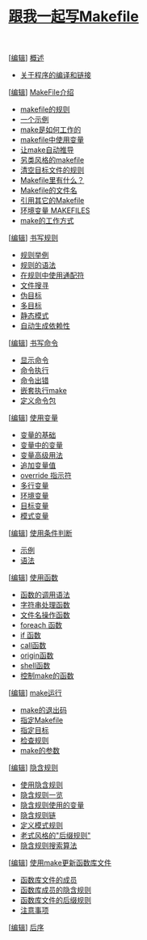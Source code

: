 # [跟我一起写Makefile](https://wiki.ubuntu.org.cn/%E8%B7%9F%E6%88%91%E4%B8%80%E8%B5%B7%E5%86%99Makefile)


<br>
<span><br>
[<a href="http://wiki.ubuntu.org.cn/index.php?title=%E8%B7%9F%E6%88%91%E4%B8%80%E8%B5%B7%E5%86%99Makefile&amp;action=edit&amp;section=1" title="编辑段落: 概述">编辑</a>]</span> <span><a href="http://wiki.ubuntu.org.cn/index.php?title=%E8%B7%9F%E6%88%91%E4%B8%80%E8%B5%B7%E5%86%99Makefile:%E6%A6%82%E8%BF%B0&amp;variant=zh-cn" title="跟我一起写Makefile:概述">概述 </a></span>
<ul><li><a href="http://wiki.ubuntu.org.cn/index.php?title=%E8%B7%9F%E6%88%91%E4%B8%80%E8%B5%B7%E5%86%99Makefile:%E6%A6%82%E8%BF%B0&amp;variant=zh-cn#.E5.85.B3.E4.BA.8E.E7.A8.8B.E5.BA.8F.E7.9A.84.E7.BC.96.E8.AF.91.E5.92.8C.E9.93.BE.E6.8E.A5" title="跟我一起写Makefile:概述">关于程序的编译和链接 </a></li></ul>
<span>[<a href="http://wiki.ubuntu.org.cn/index.php?title=%E8%B7%9F%E6%88%91%E4%B8%80%E8%B5%B7%E5%86%99Makefile&amp;action=edit&amp;section=2" title="编辑段落: MakeFile介绍">编辑</a>]</span> <span><a href="http://wiki.ubuntu.org.cn/index.php?title=%E8%B7%9F%E6%88%91%E4%B8%80%E8%B5%B7%E5%86%99Makefile:MakeFile%E4%BB%8B%E7%BB%8D&amp;variant=zh-cn" title="跟我一起写Makefile:MakeFile介绍">MakeFile介绍 </a></span>
<ul><li> <a href="http://wiki.ubuntu.org.cn/index.php?title=%E8%B7%9F%E6%88%91%E4%B8%80%E8%B5%B7%E5%86%99Makefile:MakeFile%E4%BB%8B%E7%BB%8D&amp;variant=zh-cn#makefile.E7.9A.84.E8.A7.84.E5.88.99" title="跟我一起写Makefile:MakeFile介绍">makefile的规则</a>
</li>
<li> <a href="http://wiki.ubuntu.org.cn/index.php?title=%E8%B7%9F%E6%88%91%E4%B8%80%E8%B5%B7%E5%86%99Makefile:MakeFile%E4%BB%8B%E7%BB%8D&amp;variant=zh-cn#.E4.B8.80.E4.B8.AA.E7.A4.BA.E4.BE.8B" title="跟我一起写Makefile:MakeFile介绍">一个示例</a>
</li>
<li> <a href="http://wiki.ubuntu.org.cn/index.php?title=%E8%B7%9F%E6%88%91%E4%B8%80%E8%B5%B7%E5%86%99Makefile:MakeFile%E4%BB%8B%E7%BB%8D&amp;variant=zh-cn#make.E6.98.AF.E5.A6.82.E4.BD.95.E5.B7.A5.E4.BD.9C.E7.9A.84" title="跟我一起写Makefile:MakeFile介绍">make是如何工作的</a>
</li>
<li> <a href="http://wiki.ubuntu.org.cn/index.php?title=%E8%B7%9F%E6%88%91%E4%B8%80%E8%B5%B7%E5%86%99Makefile:MakeFile%E4%BB%8B%E7%BB%8D&amp;variant=zh-cn#makefile.E4.B8.AD.E4.BD.BF.E7.94.A8.E5.8F.98.E9.87.8F" title="跟我一起写Makefile:MakeFile介绍">makefile中使用变量</a>
</li>
<li> <a href="http://wiki.ubuntu.org.cn/index.php?title=%E8%B7%9F%E6%88%91%E4%B8%80%E8%B5%B7%E5%86%99Makefile:MakeFile%E4%BB%8B%E7%BB%8D&amp;variant=zh-cn#.E8.AE.A9make.E8.87.AA.E5.8A.A8.E6.8E.A8.E5.AF.BC" title="跟我一起写Makefile:MakeFile介绍">让make自动推导</a>
</li>
<li> <a href="http://wiki.ubuntu.org.cn/index.php?title=%E8%B7%9F%E6%88%91%E4%B8%80%E8%B5%B7%E5%86%99Makefile:MakeFile%E4%BB%8B%E7%BB%8D&amp;variant=zh-cn#.E5.8F.A6.E7.B1.BB.E9.A3.8E.E6.A0.BC.E7.9A.84makefile" title="跟我一起写Makefile:MakeFile介绍">另类风格的makefile</a>
</li>
<li> <a href="http://wiki.ubuntu.org.cn/index.php?title=%E8%B7%9F%E6%88%91%E4%B8%80%E8%B5%B7%E5%86%99Makefile:MakeFile%E4%BB%8B%E7%BB%8D&amp;variant=zh-cn#.E6.B8.85.E7.A9.BA.E7.9B.AE.E6.A0.87.E6.96.87.E4.BB.B6.E7.9A.84.E8.A7.84.E5.88.99" title="跟我一起写Makefile:MakeFile介绍">清空目标文件的规则</a>
</li>
<li> <a href="http://wiki.ubuntu.org.cn/index.php?title=%E8%B7%9F%E6%88%91%E4%B8%80%E8%B5%B7%E5%86%99Makefile:MakeFile%E4%BB%8B%E7%BB%8D&amp;variant=zh-cn#Makefile.E9.87.8C.E6.9C.89.E4.BB.80.E4.B9.88.EF.BC.9F" title="跟我一起写Makefile:MakeFile介绍">Makefile里有什么？</a>
</li>
<li> <a href="http://wiki.ubuntu.org.cn/index.php?title=%E8%B7%9F%E6%88%91%E4%B8%80%E8%B5%B7%E5%86%99Makefile:MakeFile%E4%BB%8B%E7%BB%8D&amp;variant=zh-cn#Makefile.E7.9A.84.E6.96.87.E4.BB.B6.E5.90.8D" title="跟我一起写Makefile:MakeFile介绍">Makefile的文件名</a>
</li>
<li> <a href="http://wiki.ubuntu.org.cn/index.php?title=%E8%B7%9F%E6%88%91%E4%B8%80%E8%B5%B7%E5%86%99Makefile:MakeFile%E4%BB%8B%E7%BB%8D&amp;variant=zh-cn#.E5.BC.95.E7.94.A8.E5.85.B6.E5.AE.83.E7.9A.84Makefile" title="跟我一起写Makefile:MakeFile介绍">引用其它的Makefile</a>
</li>
<li> <a href="http://wiki.ubuntu.org.cn/index.php?title=%E8%B7%9F%E6%88%91%E4%B8%80%E8%B5%B7%E5%86%99Makefile:MakeFile%E4%BB%8B%E7%BB%8D&amp;variant=zh-cn#.E7.8E.AF.E5.A2.83.E5.8F.98.E9.87.8F_MAKEFILES" title="跟我一起写Makefile:MakeFile介绍">环境变量 MAKEFILES</a>
</li>
<li> <a href="http://wiki.ubuntu.org.cn/index.php?title=%E8%B7%9F%E6%88%91%E4%B8%80%E8%B5%B7%E5%86%99Makefile:MakeFile%E4%BB%8B%E7%BB%8D&amp;variant=zh-cn#make.E7.9A.84.E5.B7.A5.E4.BD.9C.E6.96.B9.E5.BC.8F" title="跟我一起写Makefile:MakeFile介绍">make的工作方式</a></li></ul>
<span>[<a href="http://wiki.ubuntu.org.cn/index.php?title=%E8%B7%9F%E6%88%91%E4%B8%80%E8%B5%B7%E5%86%99Makefile&amp;action=edit&amp;section=3" title="编辑段落: 书写规则">编辑</a>]</span> <span><a href="http://wiki.ubuntu.org.cn/index.php?title=%E8%B7%9F%E6%88%91%E4%B8%80%E8%B5%B7%E5%86%99Makefile:%E4%B9%A6%E5%86%99%E8%A7%84%E5%88%99&amp;variant=zh-cn" title="跟我一起写Makefile:书写规则">书写规则 </a></span>
<ul><li><a href="http://wiki.ubuntu.org.cn/index.php?title=%E8%B7%9F%E6%88%91%E4%B8%80%E8%B5%B7%E5%86%99Makefile:%E4%B9%A6%E5%86%99%E8%A7%84%E5%88%99&amp;variant=zh-cn#.E8.A7.84.E5.88.99.E4.B8.BE.E4.BE.8B" title="跟我一起写Makefile:书写规则">规则举例</a>
</li>
<li><a href="http://wiki.ubuntu.org.cn/index.php?title=%E8%B7%9F%E6%88%91%E4%B8%80%E8%B5%B7%E5%86%99Makefile:%E4%B9%A6%E5%86%99%E8%A7%84%E5%88%99&amp;variant=zh-cn#.E8.A7.84.E5.88.99.E7.9A.84.E8.AF.AD.E6.B3.95" title="跟我一起写Makefile:书写规则">规则的语法</a>
</li>
<li><a href="http://wiki.ubuntu.org.cn/index.php?title=%E8%B7%9F%E6%88%91%E4%B8%80%E8%B5%B7%E5%86%99Makefile:%E4%B9%A6%E5%86%99%E8%A7%84%E5%88%99&amp;variant=zh-cn#.E5.9C.A8.E8.A7.84.E5.88.99.E4.B8.AD.E4.BD.BF.E7.94.A8.E9.80.9A.E9.85.8D.E7.AC.A6" title="跟我一起写Makefile:书写规则">在规则中使用通配符</a>
</li>
<li><a href="http://wiki.ubuntu.org.cn/index.php?title=%E8%B7%9F%E6%88%91%E4%B8%80%E8%B5%B7%E5%86%99Makefile:%E4%B9%A6%E5%86%99%E8%A7%84%E5%88%99&amp;variant=zh-cn#.E6.96.87.E4.BB.B6.E6.90.9C.E5.AF.BB" title="跟我一起写Makefile:书写规则">文件搜寻</a>
</li>
<li><a href="http://wiki.ubuntu.org.cn/index.php?title=%E8%B7%9F%E6%88%91%E4%B8%80%E8%B5%B7%E5%86%99Makefile:%E4%B9%A6%E5%86%99%E8%A7%84%E5%88%99&amp;variant=zh-cn#.E4.BC.AA.E7.9B.AE.E6.A0.87" title="跟我一起写Makefile:书写规则">伪目标</a>
</li>
<li><a href="http://wiki.ubuntu.org.cn/index.php?title=%E8%B7%9F%E6%88%91%E4%B8%80%E8%B5%B7%E5%86%99Makefile:%E4%B9%A6%E5%86%99%E8%A7%84%E5%88%99&amp;variant=zh-cn#.E5.A4.9A.E7.9B.AE.E6.A0.87" title="跟我一起写Makefile:书写规则">多目标</a>
</li>
<li><a href="http://wiki.ubuntu.org.cn/index.php?title=%E8%B7%9F%E6%88%91%E4%B8%80%E8%B5%B7%E5%86%99Makefile:%E4%B9%A6%E5%86%99%E8%A7%84%E5%88%99&amp;variant=zh-cn#.E9.9D.99.E6.80.81.E6.A8.A1.E5.BC.8F" title="跟我一起写Makefile:书写规则">静态模式</a>
</li>
<li><a href="http://wiki.ubuntu.org.cn/index.php?title=%E8%B7%9F%E6%88%91%E4%B8%80%E8%B5%B7%E5%86%99Makefile:%E4%B9%A6%E5%86%99%E8%A7%84%E5%88%99&amp;variant=zh-cn#.E8.87.AA.E5.8A.A8.E7.94.9F.E6.88.90.E4.BE.9D.E8.B5.96.E6.80.A7" title="跟我一起写Makefile:书写规则">自动生成依赖性<br>
</a></li></ul>
<span>[<a href="http://wiki.ubuntu.org.cn/index.php?title=%E8%B7%9F%E6%88%91%E4%B8%80%E8%B5%B7%E5%86%99Makefile&amp;action=edit&amp;section=4" title="编辑段落: 书写命令">编辑</a>]</span> <span><a href="http://wiki.ubuntu.org.cn/index.php?title=%E8%B7%9F%E6%88%91%E4%B8%80%E8%B5%B7%E5%86%99Makefile:%E4%B9%A6%E5%86%99%E5%91%BD%E4%BB%A4&amp;variant=zh-cn" title="跟我一起写Makefile:书写命令">书写命令 </a></span>
<ul><li> <a href="http://wiki.ubuntu.org.cn/index.php?title=%E8%B7%9F%E6%88%91%E4%B8%80%E8%B5%B7%E5%86%99Makefile:%E4%B9%A6%E5%86%99%E5%91%BD%E4%BB%A4&amp;variant=zh-cn#.E6.98.BE.E7.A4.BA.E5.91.BD.E4.BB.A4" title="跟我一起写Makefile:书写命令">显示命令</a>
</li>
<li> <a href="http://wiki.ubuntu.org.cn/index.php?title=%E8%B7%9F%E6%88%91%E4%B8%80%E8%B5%B7%E5%86%99Makefile:%E4%B9%A6%E5%86%99%E5%91%BD%E4%BB%A4&amp;variant=zh-cn#.E5.91.BD.E4.BB.A4.E6.89.A7.E8.A1.8C" title="跟我一起写Makefile:书写命令">命令执行</a>
</li>
<li> <a href="http://wiki.ubuntu.org.cn/index.php?title=%E8%B7%9F%E6%88%91%E4%B8%80%E8%B5%B7%E5%86%99Makefile:%E4%B9%A6%E5%86%99%E5%91%BD%E4%BB%A4&amp;variant=zh-cn#.E5.91.BD.E4.BB.A4.E5.87.BA.E9.94.99" title="跟我一起写Makefile:书写命令">命令出错</a>
</li>
<li> <a href="http://wiki.ubuntu.org.cn/index.php?title=%E8%B7%9F%E6%88%91%E4%B8%80%E8%B5%B7%E5%86%99Makefile:%E4%B9%A6%E5%86%99%E5%91%BD%E4%BB%A4&amp;variant=zh-cn#.E5.B5.8C.E5.A5.97.E6.89.A7.E8.A1.8Cmake" title="跟我一起写Makefile:书写命令">嵌套执行make</a>
</li>
<li> <a href="http://wiki.ubuntu.org.cn/index.php?title=%E8%B7%9F%E6%88%91%E4%B8%80%E8%B5%B7%E5%86%99Makefile:%E4%B9%A6%E5%86%99%E5%91%BD%E4%BB%A4&amp;variant=zh-cn#.E5.AE.9A.E4.B9.89.E5.91.BD.E4.BB.A4.E5.8C.85" title="跟我一起写Makefile:书写命令">定义命令包</a></li></ul>
<span>[<a href="http://wiki.ubuntu.org.cn/index.php?title=%E8%B7%9F%E6%88%91%E4%B8%80%E8%B5%B7%E5%86%99Makefile&amp;action=edit&amp;section=5" title="编辑段落: 使用变量">编辑</a>]</span> <span><a href="http://wiki.ubuntu.org.cn/index.php?title=%E8%B7%9F%E6%88%91%E4%B8%80%E8%B5%B7%E5%86%99Makefile:%E4%BD%BF%E7%94%A8%E5%8F%98%E9%87%8F&amp;variant=zh-cn" title="跟我一起写Makefile:使用变量">使用变量 </a></span>
<ul><li> <a href="http://wiki.ubuntu.org.cn/index.php?title=%E8%B7%9F%E6%88%91%E4%B8%80%E8%B5%B7%E5%86%99Makefile:%E4%BD%BF%E7%94%A8%E5%8F%98%E9%87%8F&amp;variant=zh-cn#.E5.8F.98.E9.87.8F.E7.9A.84.E5.9F.BA.E7.A1.80" title="跟我一起写Makefile:使用变量">变量的基础</a>
</li>
<li> <a href="http://wiki.ubuntu.org.cn/index.php?title=%E8%B7%9F%E6%88%91%E4%B8%80%E8%B5%B7%E5%86%99Makefile:%E4%BD%BF%E7%94%A8%E5%8F%98%E9%87%8F&amp;variant=zh-cn#.E5.8F.98.E9.87.8F.E4.B8.AD.E7.9A.84.E5.8F.98.E9.87.8F" title="跟我一起写Makefile:使用变量">变量中的变量</a>
</li>
<li> <a href="http://wiki.ubuntu.org.cn/index.php?title=%E8%B7%9F%E6%88%91%E4%B8%80%E8%B5%B7%E5%86%99Makefile:%E4%BD%BF%E7%94%A8%E5%8F%98%E9%87%8F&amp;variant=zh-cn#.E5.8F.98.E9.87.8F.E9.AB.98.E7.BA.A7.E7.94.A8.E6.B3.95" title="跟我一起写Makefile:使用变量">变量高级用法</a>
</li>
<li> <a href="http://wiki.ubuntu.org.cn/index.php?title=%E8%B7%9F%E6%88%91%E4%B8%80%E8%B5%B7%E5%86%99Makefile:%E4%BD%BF%E7%94%A8%E5%8F%98%E9%87%8F&amp;variant=zh-cn#.E8.BF.BD.E5.8A.A0.E5.8F.98.E9.87.8F.E5.80.BC" title="跟我一起写Makefile:使用变量">追加变量值</a>
</li>
<li> <a href="http://wiki.ubuntu.org.cn/index.php?title=%E8%B7%9F%E6%88%91%E4%B8%80%E8%B5%B7%E5%86%99Makefile:%E4%BD%BF%E7%94%A8%E5%8F%98%E9%87%8F&amp;variant=zh-cn#override_.E6.8C.87.E7.A4.BA.E7.AC.A6" title="跟我一起写Makefile:使用变量">override 指示符</a>
</li>
<li> <a href="http://wiki.ubuntu.org.cn/index.php?title=%E8%B7%9F%E6%88%91%E4%B8%80%E8%B5%B7%E5%86%99Makefile:%E4%BD%BF%E7%94%A8%E5%8F%98%E9%87%8F&amp;variant=zh-cn#.E5.A4.9A.E8.A1.8C.E5.8F.98.E9.87.8F" title="跟我一起写Makefile:使用变量">多行变量</a>
</li>
<li> <a href="http://wiki.ubuntu.org.cn/index.php?title=%E8%B7%9F%E6%88%91%E4%B8%80%E8%B5%B7%E5%86%99Makefile:%E4%BD%BF%E7%94%A8%E5%8F%98%E9%87%8F&amp;variant=zh-cn#.E7.8E.AF.E5.A2.83.E5.8F.98.E9.87.8F" title="跟我一起写Makefile:使用变量">环境变量</a>
</li>
<li> <a href="http://wiki.ubuntu.org.cn/index.php?title=%E8%B7%9F%E6%88%91%E4%B8%80%E8%B5%B7%E5%86%99Makefile:%E4%BD%BF%E7%94%A8%E5%8F%98%E9%87%8F&amp;variant=zh-cn#.E7.9B.AE.E6.A0.87.E5.8F.98.E9.87.8F" title="跟我一起写Makefile:使用变量">目标变量</a>
</li>
<li> <a href="http://wiki.ubuntu.org.cn/index.php?title=%E8%B7%9F%E6%88%91%E4%B8%80%E8%B5%B7%E5%86%99Makefile:%E4%BD%BF%E7%94%A8%E5%8F%98%E9%87%8F&amp;variant=zh-cn#.E6.A8.A1.E5.BC.8F.E5.8F.98.E9.87.8F" title="跟我一起写Makefile:使用变量">模式变量</a></li></ul>
<span>[<a href="http://wiki.ubuntu.org.cn/index.php?title=%E8%B7%9F%E6%88%91%E4%B8%80%E8%B5%B7%E5%86%99Makefile&amp;action=edit&amp;section=6" title="编辑段落: 使用条件判断">编辑</a>]</span> <span><a href="http://wiki.ubuntu.org.cn/index.php?title=%E8%B7%9F%E6%88%91%E4%B8%80%E8%B5%B7%E5%86%99Makefile:%E4%BD%BF%E7%94%A8%E6%9D%A1%E4%BB%B6%E5%88%A4%E6%96%AD&amp;variant=zh-cn" title="跟我一起写Makefile:使用条件判断">使用条件判断 </a></span>
<ul><li> <a href="http://wiki.ubuntu.org.cn/index.php?title=%E8%B7%9F%E6%88%91%E4%B8%80%E8%B5%B7%E5%86%99Makefile:%E4%BD%BF%E7%94%A8%E6%9D%A1%E4%BB%B6%E5%88%A4%E6%96%AD&amp;variant=zh-cn#.E7.A4.BA.E4.BE.8B" title="跟我一起写Makefile:使用条件判断">示例</a>
</li>
<li> <a href="http://wiki.ubuntu.org.cn/index.php?title=%E8%B7%9F%E6%88%91%E4%B8%80%E8%B5%B7%E5%86%99Makefile:%E4%BD%BF%E7%94%A8%E6%9D%A1%E4%BB%B6%E5%88%A4%E6%96%AD&amp;variant=zh-cn#.E8.AF.AD.E6.B3.95" title="跟我一起写Makefile:使用条件判断">语法</a></li></ul>
<span>[<a href="http://wiki.ubuntu.org.cn/index.php?title=%E8%B7%9F%E6%88%91%E4%B8%80%E8%B5%B7%E5%86%99Makefile&amp;action=edit&amp;section=7" title="编辑段落: 使用函数">编辑</a>]</span> <span><a href="http://wiki.ubuntu.org.cn/index.php?title=%E8%B7%9F%E6%88%91%E4%B8%80%E8%B5%B7%E5%86%99Makefile:%E4%BD%BF%E7%94%A8%E5%87%BD%E6%95%B0&amp;variant=zh-cn" title="跟我一起写Makefile:使用函数">使用函数 </a></span>
<ul><li> <a href="http://wiki.ubuntu.org.cn/index.php?title=%E8%B7%9F%E6%88%91%E4%B8%80%E8%B5%B7%E5%86%99Makefile:%E4%BD%BF%E7%94%A8%E5%87%BD%E6%95%B0&amp;variant=zh-cn#.E5.87.BD.E6.95.B0.E7.9A.84.E8.B0.83.E7.94.A8.E8.AF.AD.E6.B3.95" title="跟我一起写Makefile:使用函数">函数的调用语法</a>
</li>
<li> <a href="http://wiki.ubuntu.org.cn/index.php?title=%E8%B7%9F%E6%88%91%E4%B8%80%E8%B5%B7%E5%86%99Makefile:%E4%BD%BF%E7%94%A8%E5%87%BD%E6%95%B0&amp;variant=zh-cn#.E5.AD.97.E7.AC.A6.E4.B8.B2.E5.A4.84.E7.90.86.E5.87.BD.E6.95.B0" title="跟我一起写Makefile:使用函数">字符串处理函数</a>
</li>
<li> <a href="http://wiki.ubuntu.org.cn/index.php?title=%E8%B7%9F%E6%88%91%E4%B8%80%E8%B5%B7%E5%86%99Makefile:%E4%BD%BF%E7%94%A8%E5%87%BD%E6%95%B0&amp;variant=zh-cn#.E6.96.87.E4.BB.B6.E5.90.8D.E6.93.8D.E4.BD.9C.E5.87.BD.E6.95.B0" title="跟我一起写Makefile:使用函数">文件名操作函数</a>
</li>
<li> <a href="http://wiki.ubuntu.org.cn/index.php?title=%E8%B7%9F%E6%88%91%E4%B8%80%E8%B5%B7%E5%86%99Makefile:%E4%BD%BF%E7%94%A8%E5%87%BD%E6%95%B0&amp;variant=zh-cn#foreach_.E5.87.BD.E6.95.B0" title="跟我一起写Makefile:使用函数">foreach 函数</a>
</li>
<li> <a href="http://wiki.ubuntu.org.cn/index.php?title=%E8%B7%9F%E6%88%91%E4%B8%80%E8%B5%B7%E5%86%99Makefile:%E4%BD%BF%E7%94%A8%E5%87%BD%E6%95%B0&amp;variant=zh-cn#if_.E5.87.BD.E6.95.B0" title="跟我一起写Makefile:使用函数">if 函数</a>
</li>
<li> <a href="http://wiki.ubuntu.org.cn/index.php?title=%E8%B7%9F%E6%88%91%E4%B8%80%E8%B5%B7%E5%86%99Makefile:%E4%BD%BF%E7%94%A8%E5%87%BD%E6%95%B0&amp;variant=zh-cn#call.E5.87.BD.E6.95.B0" title="跟我一起写Makefile:使用函数">call函数</a>
</li>
<li> <a href="http://wiki.ubuntu.org.cn/index.php?title=%E8%B7%9F%E6%88%91%E4%B8%80%E8%B5%B7%E5%86%99Makefile:%E4%BD%BF%E7%94%A8%E5%87%BD%E6%95%B0&amp;variant=zh-cn#origin.E5.87.BD.E6.95.B0" title="跟我一起写Makefile:使用函数">origin函数</a>
</li>
<li> <a href="http://wiki.ubuntu.org.cn/index.php?title=%E8%B7%9F%E6%88%91%E4%B8%80%E8%B5%B7%E5%86%99Makefile:%E4%BD%BF%E7%94%A8%E5%87%BD%E6%95%B0&amp;variant=zh-cn#shell.E5.87.BD.E6.95.B0" title="跟我一起写Makefile:使用函数">shell函数</a>
</li>
<li> <a href="http://wiki.ubuntu.org.cn/index.php?title=%E8%B7%9F%E6%88%91%E4%B8%80%E8%B5%B7%E5%86%99Makefile:%E4%BD%BF%E7%94%A8%E5%87%BD%E6%95%B0&amp;variant=zh-cn#.E6.8E.A7.E5.88.B6make.E7.9A.84.E5.87.BD.E6.95.B0" title="跟我一起写Makefile:使用函数">控制make的函数</a></li></ul>
<span>[<a href="http://wiki.ubuntu.org.cn/index.php?title=%E8%B7%9F%E6%88%91%E4%B8%80%E8%B5%B7%E5%86%99Makefile&amp;action=edit&amp;section=8" title="编辑段落: make运行">编辑</a>]</span> <span><a href="http://wiki.ubuntu.org.cn/index.php?title=%E8%B7%9F%E6%88%91%E4%B8%80%E8%B5%B7%E5%86%99Makefile:make%E8%BF%90%E8%A1%8C&amp;variant=zh-cn" title="跟我一起写Makefile:make运行">make运行 </a></span>
<ul><li> <a href="http://wiki.ubuntu.org.cn/index.php?title=%E8%B7%9F%E6%88%91%E4%B8%80%E8%B5%B7%E5%86%99Makefile:make%E8%BF%90%E8%A1%8C&amp;variant=zh-cn#make.E7.9A.84.E9.80.80.E5.87.BA.E7.A0.81" title="跟我一起写Makefile:make运行">make的退出码</a>
</li>
<li> <a href="http://wiki.ubuntu.org.cn/index.php?title=%E8%B7%9F%E6%88%91%E4%B8%80%E8%B5%B7%E5%86%99Makefile:make%E8%BF%90%E8%A1%8C&amp;variant=zh-cn#.E6.8C.87.E5.AE.9AMakefile" title="跟我一起写Makefile:make运行">指定Makefile</a>
</li>
<li> <a href="http://wiki.ubuntu.org.cn/index.php?title=%E8%B7%9F%E6%88%91%E4%B8%80%E8%B5%B7%E5%86%99Makefile:make%E8%BF%90%E8%A1%8C&amp;variant=zh-cn#.E6.8C.87.E5.AE.9A.E7.9B.AE.E6.A0.87" title="跟我一起写Makefile:make运行">指定目标</a>
</li>
<li> <a href="http://wiki.ubuntu.org.cn/index.php?title=%E8%B7%9F%E6%88%91%E4%B8%80%E8%B5%B7%E5%86%99Makefile:make%E8%BF%90%E8%A1%8C&amp;variant=zh-cn#.E6.A3.80.E6.9F.A5.E8.A7.84.E5.88.99" title="跟我一起写Makefile:make运行">检查规则</a>
</li>
<li> <a href="http://wiki.ubuntu.org.cn/index.php?title=%E8%B7%9F%E6%88%91%E4%B8%80%E8%B5%B7%E5%86%99Makefile:make%E8%BF%90%E8%A1%8C&amp;variant=zh-cn#make.E7.9A.84.E5.8F.82.E6.95.B0" title="跟我一起写Makefile:make运行">make的参数<br>
</a></li></ul>
<span>[<a href="http://wiki.ubuntu.org.cn/index.php?title=%E8%B7%9F%E6%88%91%E4%B8%80%E8%B5%B7%E5%86%99Makefile&amp;action=edit&amp;section=9" title="编辑段落: 隐含规则">编辑</a>]</span> <span><a href="http://wiki.ubuntu.org.cn/index.php?title=%E8%B7%9F%E6%88%91%E4%B8%80%E8%B5%B7%E5%86%99Makefile:%E9%9A%90%E5%90%AB%E8%A7%84%E5%88%99&amp;variant=zh-cn" title="跟我一起写Makefile:隐含规则">隐含规则 </a></span>
<ul><li> <a href="http://wiki.ubuntu.org.cn/index.php?title=%E8%B7%9F%E6%88%91%E4%B8%80%E8%B5%B7%E5%86%99Makefile:%E9%9A%90%E5%90%AB%E8%A7%84%E5%88%99&amp;variant=zh-cn#.E4.BD.BF.E7.94.A8.E9.9A.90.E5.90.AB.E8.A7.84.E5.88.99" title="跟我一起写Makefile:隐含规则">使用隐含规则</a>
</li>
<li> <a href="http://wiki.ubuntu.org.cn/index.php?title=%E8%B7%9F%E6%88%91%E4%B8%80%E8%B5%B7%E5%86%99Makefile:%E9%9A%90%E5%90%AB%E8%A7%84%E5%88%99&amp;variant=zh-cn#.E9.9A.90.E5.90.AB.E8.A7.84.E5.88.99.E4.B8.80.E8.A7.88" title="跟我一起写Makefile:隐含规则">隐含规则一览</a>
</li>
<li> <a href="http://wiki.ubuntu.org.cn/index.php?title=%E8%B7%9F%E6%88%91%E4%B8%80%E8%B5%B7%E5%86%99Makefile:%E9%9A%90%E5%90%AB%E8%A7%84%E5%88%99&amp;variant=zh-cn#.E9.9A.90.E5.90.AB.E8.A7.84.E5.88.99.E4.BD.BF.E7.94.A8.E7.9A.84.E5.8F.98.E9.87.8F" title="跟我一起写Makefile:隐含规则">隐含规则使用的变量</a>
</li>
<li> <a href="http://wiki.ubuntu.org.cn/index.php?title=%E8%B7%9F%E6%88%91%E4%B8%80%E8%B5%B7%E5%86%99Makefile:%E9%9A%90%E5%90%AB%E8%A7%84%E5%88%99&amp;variant=zh-cn#.E9.9A.90.E5.90.AB.E8.A7.84.E5.88.99.E9.93.BE" title="跟我一起写Makefile:隐含规则">隐含规则链</a>
</li>
<li> <a href="http://wiki.ubuntu.org.cn/index.php?title=%E8%B7%9F%E6%88%91%E4%B8%80%E8%B5%B7%E5%86%99Makefile:%E9%9A%90%E5%90%AB%E8%A7%84%E5%88%99&amp;variant=zh-cn#.E5.AE.9A.E4.B9.89.E6.A8.A1.E5.BC.8F.E8.A7.84.E5.88.99" title="跟我一起写Makefile:隐含规则">定义模式规则</a>
</li>
<li> <a href="http://wiki.ubuntu.org.cn/index.php?title=%E8%B7%9F%E6%88%91%E4%B8%80%E8%B5%B7%E5%86%99Makefile:%E9%9A%90%E5%90%AB%E8%A7%84%E5%88%99&amp;variant=zh-cn#.E8.80.81.E5.BC.8F.E9.A3.8E.E6.A0.BC.E7.9A.84.22.E5.BE.8C.E7.BC.80.E8.A7.84.E5.88.99.22" title="跟我一起写Makefile:隐含规则">老式风格的"后缀规则"</a>
</li>
<li> <a href="http://wiki.ubuntu.org.cn/index.php?title=%E8%B7%9F%E6%88%91%E4%B8%80%E8%B5%B7%E5%86%99Makefile:%E9%9A%90%E5%90%AB%E8%A7%84%E5%88%99&amp;variant=zh-cn#.E9.9A.90.E5.90.AB.E8.A7.84.E5.88.99.E6.90.9C.E7.B4.A2.E7.AE.97.E6.B3.95" title="跟我一起写Makefile:隐含规则">隐含规则搜索算法</a></li></ul>
<span>[<a href="http://wiki.ubuntu.org.cn/index.php?title=%E8%B7%9F%E6%88%91%E4%B8%80%E8%B5%B7%E5%86%99Makefile&amp;action=edit&amp;section=10" title="编辑段落: 使用make更新函数库文件">编辑</a>]</span> <span><a href="http://wiki.ubuntu.org.cn/index.php?title=%E8%B7%9F%E6%88%91%E4%B8%80%E8%B5%B7%E5%86%99Makefile:%E4%BD%BF%E7%94%A8make%E6%9B%B4%E6%96%B0%E5%87%BD%E6%95%B0%E5%BA%93%E6%96%87%E4%BB%B6&amp;variant=zh-cn" title="跟我一起写Makefile:使用make更新函数库文件">使用make更新函数库文件 </a></span>
<ul><li> <a href="http://wiki.ubuntu.org.cn/index.php?title=%E8%B7%9F%E6%88%91%E4%B8%80%E8%B5%B7%E5%86%99Makefile:%E4%BD%BF%E7%94%A8make%E6%9B%B4%E6%96%B0%E5%87%BD%E6%95%B0%E5%BA%93%E6%96%87%E4%BB%B6&amp;variant=zh-cn#.E5.87.BD.E6.95.B0.E5.BA.93.E6.96.87.E4.BB.B6.E7.9A.84.E6.88.90.E5.91.98" title="跟我一起写Makefile:使用make更新函数库文件">函数库文件的成员</a>
</li>
<li> <a href="http://wiki.ubuntu.org.cn/index.php?title=%E8%B7%9F%E6%88%91%E4%B8%80%E8%B5%B7%E5%86%99Makefile:%E4%BD%BF%E7%94%A8make%E6%9B%B4%E6%96%B0%E5%87%BD%E6%95%B0%E5%BA%93%E6%96%87%E4%BB%B6&amp;variant=zh-cn#.E5.87.BD.E6.95.B0.E5.BA.93.E6.88.90.E5.91.98.E7.9A.84.E9.9A.90.E5.90.AB.E8.A7.84.E5.88.99" title="跟我一起写Makefile:使用make更新函数库文件">函数库成员的隐含规则</a>
</li>
<li> <a href="http://wiki.ubuntu.org.cn/index.php?title=%E8%B7%9F%E6%88%91%E4%B8%80%E8%B5%B7%E5%86%99Makefile:%E4%BD%BF%E7%94%A8make%E6%9B%B4%E6%96%B0%E5%87%BD%E6%95%B0%E5%BA%93%E6%96%87%E4%BB%B6&amp;variant=zh-cn#.E5.87.BD.E6.95.B0.E5.BA.93.E6.96.87.E4.BB.B6.E7.9A.84.E5.BE.8C.E7.BC.80.E8.A7.84.E5.88.99" title="跟我一起写Makefile:使用make更新函数库文件">函数库文件的后缀规则</a>
</li>
<li> <a href="http://wiki.ubuntu.org.cn/index.php?title=%E8%B7%9F%E6%88%91%E4%B8%80%E8%B5%B7%E5%86%99Makefile:%E4%BD%BF%E7%94%A8make%E6%9B%B4%E6%96%B0%E5%87%BD%E6%95%B0%E5%BA%93%E6%96%87%E4%BB%B6&amp;variant=zh-cn#.E6.B3.A8.E6.84.8F.E4.BA.8B.E9.A1.B9" title="跟我一起写Makefile:使用make更新函数库文件">注意事项</a></li></ul>
<span>[<a href="http://wiki.ubuntu.org.cn/index.php?title=%E8%B7%9F%E6%88%91%E4%B8%80%E8%B5%B7%E5%86%99Makefile&amp;action=edit&amp;section=11" title="编辑段落: 后序">编辑</a>]</span> <span><a href="http://wiki.ubuntu.org.cn/index.php?title=%E8%B7%9F%E6%88%91%E4%B8%80%E8%B5%B7%E5%86%99Makefile:%E5%90%8E%E5%BA%8F&amp;variant=zh-cn" title="跟我一起写Makefile:后序">后序 </a></span>
